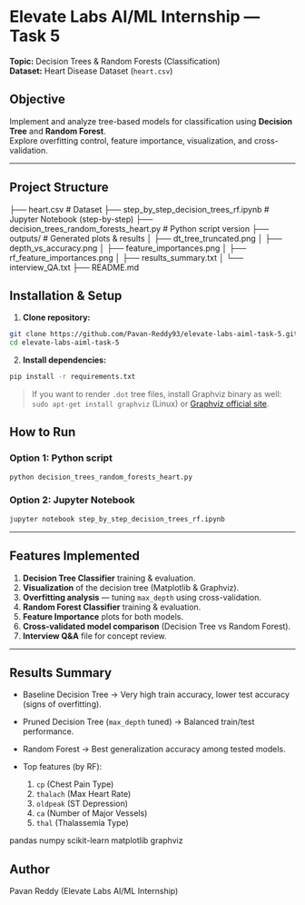 
# Elevate Labs AI/ML Internship — Task 5  
**Topic:** Decision Trees & Random Forests (Classification)  
**Dataset:** Heart Disease Dataset (`heart.csv`)  

## Objective
Implement and analyze tree-based models for classification using **Decision Tree** and **Random Forest**.  
Explore overfitting control, feature importance, visualization, and cross-validation.

---

##  Project Structure

├── heart.csv                  # Dataset
├── step\_by\_step\_decision\_trees\_rf.ipynb  # Jupyter Notebook (step-by-step)
├── decision\_trees\_random\_forests\_heart.py # Python script version
├── outputs/                   # Generated plots & results
│   ├── dt\_tree\_truncated.png
│   ├── depth\_vs\_accuracy.png
│   ├── feature\_importances.png
│   ├── rf\_feature\_importances.png
│   ├── results\_summary.txt
│   └── interview\_QA.txt
├── README.md



##  Installation & Setup
1. **Clone repository:**
```bash
git clone https://github.com/Pavan-Reddy93/elevate-labs-aiml-task-5.git
cd elevate-labs-aiml-task-5
````

2. **Install dependencies:**

```bash
pip install -r requirements.txt
```

> If you want to render `.dot` tree files, install Graphviz binary as well:
> `sudo apt-get install graphviz` (Linux) or [Graphviz official site](https://graphviz.org/download/).



##  How to Run

### Option 1: Python script

```bash
python decision_trees_random_forests_heart.py
```

### Option 2: Jupyter Notebook

```bash
jupyter notebook step_by_step_decision_trees_rf.ipynb
```

---

##  Features Implemented

1. **Decision Tree Classifier** training & evaluation.
2. **Visualization** of the decision tree (Matplotlib & Graphviz).
3. **Overfitting analysis** — tuning `max_depth` using cross-validation.
4. **Random Forest Classifier** training & evaluation.
5. **Feature Importance** plots for both models.
6. **Cross-validated model comparison** (Decision Tree vs Random Forest).
7. **Interview Q\&A** file for concept review.

---

##  Results Summary

* Baseline Decision Tree → Very high train accuracy, lower test accuracy (signs of overfitting).
* Pruned Decision Tree (`max_depth` tuned) → Balanced train/test performance.
* Random Forest → Best generalization accuracy among tested models.
* Top features (by RF):

  1. `cp` (Chest Pain Type)
  2. `thalach` (Max Heart Rate)
  3. `oldpeak` (ST Depression)
  4. `ca` (Number of Major Vessels)
  5. `thal` (Thalassemia Type)


pandas
numpy
scikit-learn
matplotlib
graphviz


##  Author

Pavan Reddy (Elevate Labs AI/ML Internship)

